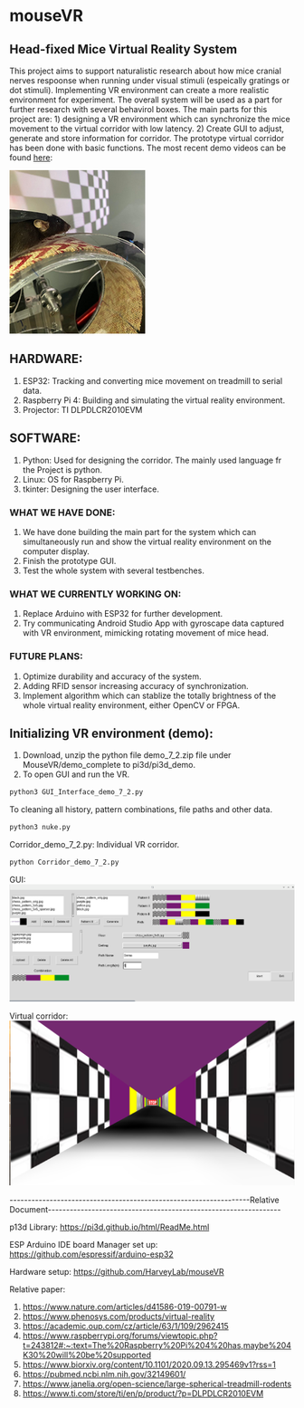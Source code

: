 # mouseVR
## Head-fixed Mice Virtual Reality System   

This project aims to support naturalistic research about how mice cranial nerves respoonse when running under visual stimuli (espeically gratings or dot stimuli). Implementing VR environment can create a more realistic environment for experiment. The overall system will be used as a part for further research with several behavirol boxes. The main parts for this project are: 1) designing a VR environment which can synchronize the mice movement to the virtual corridor with low latency. 2) Create GUI to adjust, generate and store information for corridor. The prototype virtual corridor has been done with basic functions. The most recent demo videos can be found [here](https://www.youtube.com/watch?v=iCfhJT3dYIo):  

[![Mouse on wheel](/media/mouse_on_wheel_small.PNG)](https://www.youtube.com/watch?v=iCfhJT3dYIo "Mouse on wheel")

## HARDWARE: 
1. ESP32: Tracking and converting mice movement on treadmill to serial data. 
2. Raspberry Pi 4: Building and simulating the virtual reality environment. 
3. Projector: TI DLPDLCR2010EVM

## SOFTWARE: 
1. Python: Used for designing the corridor. The mainly used language fr the Project is python. 
2. Linux: OS for Raspberry Pi.
3. tkinter: Designing the user interface.

### WHAT WE HAVE DONE: 
1. We have done building the main part for the system which can simultaneously run and show the virtual reality environment on the computer display.
2. Finish the prototype GUI.
3. Test the whole system with several testbenches.

### WHAT WE CURRENTLY WORKING ON: 
1. Replace Arduino with ESP32 for further development.
2. Try communicating Android Studio App with gyroscape data captured with VR environment, mimicking rotating movement of mice head.                
                
### FUTURE PLANS: 
1. Optimize durability and accuracy of the system.
2. Adding RFID sensor increasing accuracy of synchronization.
3. Implement algorithm which can stablize the totally brightness of the whole virtual reality environment, either OpenCV or FPGA.
## Initializing VR environment (demo): 

1. Download, unzip the python file demo_7_2.zip file under MouseVR/demo_complete to pi3d/pi3d_demo. 
2. To open GUI and run the VR.
 ```bash
python3 GUI_Interface_demo_7_2.py
 ```
To cleaning all history, pattern combinations, file paths and other data.

```bash
python3 nuke.py
 ```
Corridor_demo_7_2.py: Individual VR corridor.
 ```bash
python Corridor_demo_7_2.py
 ```

GUI: 
![GUI](/media/GUI/GUI.jpg)

Virtual corridor: 
![corridor](/media/VR/VR.jpg)



------------------------------------------------------------------Relative Document---------------------------------------------------------------- 

p13d Library: 
https://pi3d.github.io/html/ReadMe.html

ESP Arduino IDE board Manager set up:
https://github.com/espressif/arduino-esp32

Hardware setup:
https://github.com/HarveyLab/mouseVR

Relative paper: 
1. https://www.nature.com/articles/d41586-019-00791-w
2. https://www.phenosys.com/products/virtual-reality
3. https://academic.oup.com/cz/article/63/1/109/2962415
4. https://www.raspberrypi.org/forums/viewtopic.php?t=243812#:~:text=The%20Raspberry%20Pi%204%20has,maybe%204K30%20will%20be%20supported
5. https://www.biorxiv.org/content/10.1101/2020.09.13.295469v1?rss=1
6. https://pubmed.ncbi.nlm.nih.gov/32149601/
7. https://www.janelia.org/open-science/large-spherical-treadmill-rodents
8. https://www.ti.com/store/ti/en/p/product/?p=DLPDLCR2010EVM

